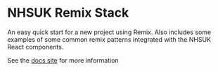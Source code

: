 # NHSUK Remix Stack

An easy quick start for a new project using Remix. Also includes some examples of some common remix patterns integrated with the NHSUK React components.

See the [docs site](https://nhsuk-remix-stack.vercel.app/) for more information
